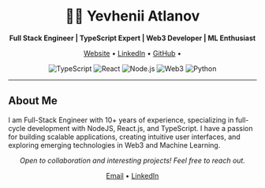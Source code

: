 <h1 align="center">👨‍💻 Yevhenii Atlanov</h1>
<p align="center"><b>Full Stack Engineer | TypeScript Expert | Web3 Developer | ML Enthusiast</b></p>

<p align="center">
  <a href="[https://atlanov.me]">Website</a> •
  <a href="[https://www.linkedin.com/in/yevhenii-atlanov/]">LinkedIn</a> •
  <a href="[https://github.com/yevgenatlanov]">GitHub</a> •
</p>

<div align="center">

![TypeScript](https://img.shields.io/badge/-TypeScript-3178C6?style=flat-square&logo=typescript&logoColor=white)
![React](https://img.shields.io/badge/-React-61DAFB?style=flat-square&logo=react&logoColor=black)
![Node.js](https://img.shields.io/badge/-Node.js-339933?style=flat-square&logo=nodedotjs&logoColor=white)
![Web3](https://img.shields.io/badge/-Web3-F16822?style=flat-square&logo=web3dotjs&logoColor=white)
![Python](https://img.shields.io/badge/-Python-3776AB?style=flat-square&logo=python&logoColor=white)

</div>

---

## About Me

I am Full-Stack Engineer with 10+ years of experience, specializing in full-cycle development with NodeJS, React.js, and TypeScript. I have a passion for building scalable applications, creating intuitive user interfaces, and exploring emerging technologies in Web3 and Machine Learning.

<p align="center">
  <i>Open to collaboration and interesting projects! Feel free to reach out.</i>
</p>

<p align="center">
  <a href="mailto:[me@atlanov.me]">Email</a> •
    <a href="[https://www.linkedin.com/in/yevhenii-atlanov/]">LinkedIn</a>
</p>
